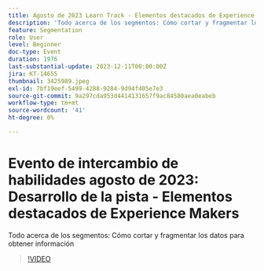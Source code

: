 ```yaml
---
title: Agosto de 2023 Learn Track - Elementos destacados de Experience Makers
description: 'Todo acerca de los segmentos: Cómo cortar y fragmentar los datos para obtener información'
feature: Segmentation
role: User
level: Beginner
doc-type: Event
duration: 1976
last-substantial-update: 2023-12-11T00:00:00Z
jira: KT-14655
thumbnail: 3425989.jpeg
exl-id: 7bf19eef-5499-4288-9284-9d94f405e7e3
source-git-commit: 9a297cda953d4414131657f9ac84580aea0eabeb
workflow-type: tm+mt
source-wordcount: '41'
ht-degree: 0%

---
```


# Evento de intercambio de habilidades agosto de 2023: Desarrollo de la pista - Elementos destacados de Experience Makers

Todo acerca de los segmentos: Cómo cortar y fragmentar los datos para obtener información

>[!VIDEO](https://video.tv.adobe.com/v/3425989/?learn=on)
